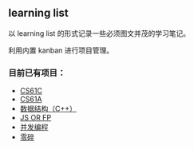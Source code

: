 ## learning list

以 learning list 的形式记录一些必须图文并茂的学习笔记。

利用内置 kanban 进行项目管理。

### 目前已有项目：
- [CS61C](https://github.com/xxleyi/learning_list/projects/8)
- [CS61A](https://github.com/xxleyi/learning_list/projects/1)
- [数据结构（C++）](https://github.com/xxleyi/learning_list/projects/2)
- [JS OR FP](https://github.com/xxleyi/learning_list/projects/3)
- [并发编程](https://github.com/xxleyi/learning_list/projects/5)
- [零碎](https://github.com/xxleyi/learning_list/projects/4)
